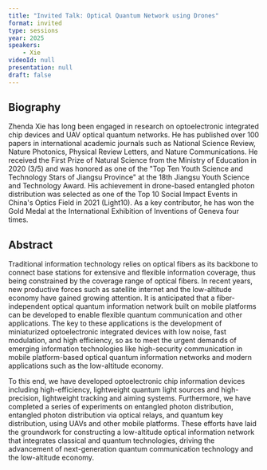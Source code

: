 ```yaml
---
title: "Invited Talk: Optical Quantum Network using Drones"
format: invited
type: sessions
year: 2025
speakers:
    - Xie
videoId: null
presentation: null
draft: false
---
```


## Biography

Zhenda Xie has long been engaged in research on optoelectronic integrated chip devices and UAV optical quantum networks. He has published over 100 papers in international academic journals such as National Science Review, Nature Photonics, Physical Review Letters, and Nature Communications. He received the First Prize of Natural Science from the Ministry of Education in 2020 (3/5) and was honored as one of the "Top Ten Youth Science and Technology Stars of Jiangsu Province" at the 18th Jiangsu Youth Science and Technology Award. His achievement in drone-based entangled photon distribution was selected as one of the Top 10 Social Impact Events in China's Optics Field in 2021 (Light10). As a key contributor, he has won the Gold Medal at the International Exhibition of Inventions of Geneva four times.

## Abstract

Traditional information technology relies on optical fibers as its backbone to connect base stations for extensive and flexible information coverage, thus being constrained by the coverage range of optical fibers. In recent years, new productive forces such as satellite internet and the low-altitude economy have gained growing attention. It is anticipated that a fiber-independent optical quantum information network built on mobile platforms can be developed to enable flexible quantum communication and other applications. The key to these applications is the development of miniaturized optoelectronic integrated devices with low noise, fast modulation, and high efficiency, so as to meet the urgent demands of emerging information technologies like high-security communication in mobile platform-based optical quantum information networks and modern applications such as the low-altitude economy.

To this end, we have developed optoelectronic chip information devices including high-efficiency, lightweight quantum light sources and high-precision, lightweight tracking and aiming systems. Furthermore, we have completed a series of experiments on entangled photon distribution, entangled photon distribution via optical relays, and quantum key distribution, using UAVs and other mobile platforms. These efforts have laid the groundwork for constructing a low-altitude optical information network that integrates classical and quantum technologies, driving the advancement of next-generation quantum communication technology and the low-altitude economy. 